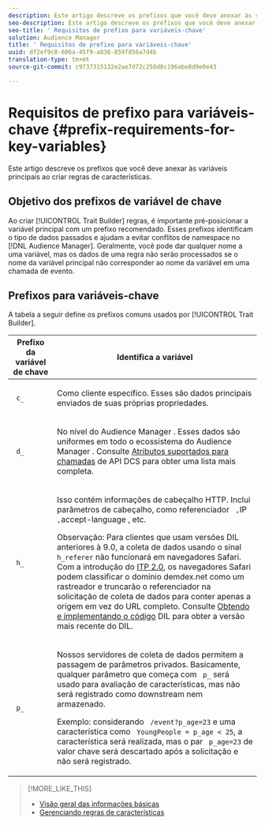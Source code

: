 ```yaml
---
description: Este artigo descreve os prefixos que você deve anexar às variáveis principais ao criar regras de características.
seo-description: Este artigo descreve os prefixos que você deve anexar às variáveis principais ao criar regras de características.
seo-title: ' Requisitos de prefixo para variáveis-chave'
solution: Audience Manager
title: ' Requisitos de prefixo para variáveis-chave'
uuid: df2ef9c8-606a-45f9-a836-859f856a7d4b
translation-type: tm+mt
source-git-commit: c9737315132e2ae7d72c250d8c196abe8d9e0e43

---
```



# Requisitos de prefixo para variáveis-chave {#prefix-requirements-for-key-variables}

Este artigo descreve os prefixos que você deve anexar às variáveis principais ao criar regras de características.

<!-- r_tb_variable_prefixes.xml -->

## Objetivo dos prefixos de variável de chave

Ao criar [!UICONTROL Trait Builder] regras, é importante pré-posicionar a variável principal com um prefixo recomendado. Esses prefixos identificam o tipo de dados passados e ajudam a evitar conflitos de namespace no [!DNL Audience Manager]. Geralmente, você pode dar qualquer nome a uma variável, mas os dados de uma regra não serão processados se o nome da variável principal não corresponder ao nome da variável em uma chamada de evento.

## Prefixos para variáveis-chave

A tabela a seguir define os prefixos comuns usados por [!UICONTROL Trait Builder].

<table id="table_CFEFA1DBDF904736B6EA2640B7AD26E5"> 
 <thead> 
  <tr> 
   <th colname="col1" class="entry"> Prefixo da variável de chave </th> 
   <th colname="col2" class="entry"> Identifica a variável </th> 
  </tr>
 </thead>
 <tbody> 
  <tr> 
   <td colname="col1"><code> c_</code> </td> 
   <td colname="col2"> <p>Como cliente específico. Esses são dados principais enviados de suas próprias propriedades. </p> </td> 
  </tr> 
  <tr> 
   <td colname="col1"><code> d_</code> </td> 
   <td colname="col2"> <p>No nível do <span class="keyword"> Audience Manager</span> . Esses dados são uniformes em todo o ecossistema do <span class="keyword"> Audience Manager</span> . Consulte <a href="../../api/dcs-intro/dcs-api-reference/dcs-keys.md"> Atributos suportados para chamadas</a> de API DCS para obter uma lista mais completa. </p> </td> 
  </tr> 
  <tr> 
   <td colname="col1"><code> h_</code> </td> 
   <td colname="col2"> <p>Isso contém informações de cabeçalho <a href="https://en.wikipedia.org/wiki/List_of_HTTP_header_fields" scope="external" format="html"></a> HTTP. Inclui parâmetros de cabeçalho, como referenciador <code> ,</code>IP<code> ,</code>accept-language <code></code>, etc. </p> <p> <p>Observação: Para clientes que usam versões DIL anteriores à 9.0, a coleta de dados usando o sinal <code> h_referer</code> não funcionará em navegadores Safari. Com a introdução do <a href="https://webkit.org/blog/8311/intelligent-tracking-prevention-2-0/" format="https" scope="external"> ITP 2.0</a>, os navegadores Safari podem classificar o domínio demdex.net como um rastreador e truncarão o referenciador na solicitação de coleta de dados para conter apenas a origem em vez do URL completo. Consulte <a href="../../dil/dil-overview.md#get-implement-dil-code">Obtendo e implementando o código</a> DIL para obter a versão mais recente do DIL. </p> </p> </td> 
  </tr> 
  <tr> 
   <td colname="col1"><code> p_</code> </td> 
   <td colname="col2"> <p>Nossos servidores <span class="wintitle"></span> de coleta de dados permitem a passagem de parâmetros privados. Basicamente, qualquer parâmetro que começa com <code> p_</code> será usado para avaliação de características, mas não será registrado como downstream nem armazenado. </p> <p>Exemplo: considerando <code> /event?p_age=23</code> e uma característica como <code> YoungPeople = p_age &lt; 25</code>, a característica será realizada, mas o par <code> p_age=23</code> de valor chave será descartado após a solicitação e não será registrado. </p> </td> 
  </tr> 
 </tbody> 
</table>

>[!MORE_LIKE_THIS]
>
>* [Visão geral das informações básicas](../../features/traits/create-onboarded-rule-based-traits.md)
>* [Gerenciando regras de características](../../features/traits/manage-trait-rules.md#managing-trait-rules)

